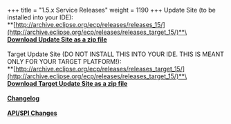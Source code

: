 +++
title = "1.5.x Service Releases"
weight = 1190
+++
Update Site (to be installed into your IDE):\
**[http://archive.eclipse.org/ecp/releases/releases_15/](http://archive.eclipse.org/ecp/releases/releases_target_15/)**\
\
**[Download Update Site as a zip file](http://www.eclipse.org/downloads/download.php?file=/ecp/releases/releases_15/151/151.zip)**\
\
Target Update Site (DO NOT INSTALL THIS INTO YOUR IDE. THIS IS MEANT ONLY FOR YOUR TARGET PLATFORM!):\
**[http://archive.eclipse.org/ecp/releases/releases_target_15/](http://archive.eclipse.org/ecp/releases/releases_target_15/)**\
\
**[Download Target Update Site as a zip file](http://www.eclipse.org/downloads/download.php?file=/ecp/releases/releases_target_15/151/151.zip)**\
\
**[Changelog](https://bugs.eclipse.org/bugs/buglist.cgi?query_format=advanced&product=ECP&target_milestone=1.5.0)**\
\
**[API/SPI Changes](https://www.eclipse.org/ecp/project-info/ECP_141_150_API_SPI_changes.html)**



